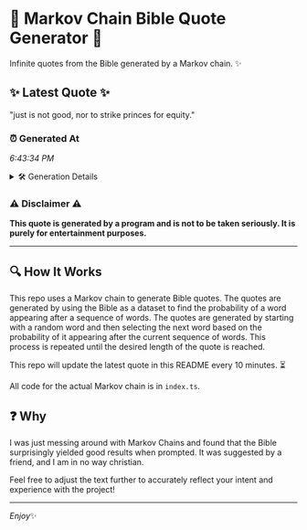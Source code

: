 # 📖 Markov Chain Bible Quote Generator 📖

Infinite quotes from the Bible generated by a Markov chain. ✨

## ✨ Latest Quote ✨
"just is not good, nor to strike princes for equity."

### ⏰ Generated At
*6:43:34 PM*

<details>
    <summary>🛠️ Generation Details</summary>
    <p>
        <strong>🌱 Seed:</strong> just<br>
        <strong>🔄 Iterations:</strong> 9<br>
        <strong>📜 Context History:</strong><br>[ just ]: is<br>[ just, is ]: not<br>[ just, is, not ]: good,<br>[ just, is, not, good, ]: nor<br>[ just, is, not, good,, nor ]: to<br>[ just, is, not, good,, nor, to ]: strike<br>[ is, not, good,, nor, to, strike ]: princes<br>[ not, good,, nor, to, strike, princes ]: for<br>[ good,, nor, to, strike, princes, for ]: equity.<br>
    </p>
</details>

### ⚠️ Disclaimer ⚠️
**This quote is generated by a program and is not to be taken seriously. It is purely for entertainment purposes.**

---

## 🔍 How It Works

This repo uses a Markov chain to generate Bible quotes. The quotes are generated by using the Bible as a dataset to find the probability of a word appearing after a sequence of words. The quotes are generated by starting with a random word and then selecting the next word based on the probability of it appearing after the current sequence of words. This process is repeated until the desired length of the quote is reached.

This repo will update the latest quote in this README every 10 minutes. ⏳

All code for the actual Markov chain is in `index.ts`.

## ❓ Why

I was just messing around with Markov Chains and found that the Bible surprisingly yielded good results when prompted. 
It was suggested by a friend, and I am in no way christian.

Feel free to adjust the text further to accurately reflect your intent and experience with the project!

---

*Enjoy*✨
